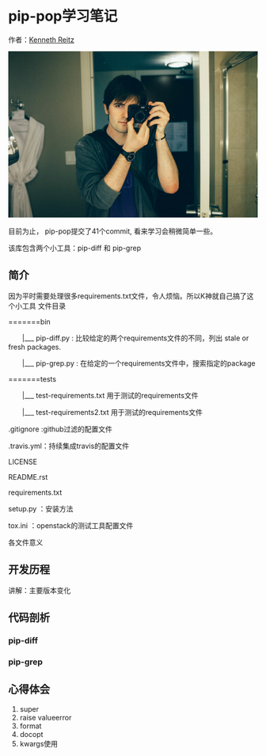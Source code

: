 # pip-pop学习笔记

作者：[Kenneth Reitz](https://www.kennethreitz.org/)

![](../image/kennethreitz.jpg)

目前为止， pip-pop提交了41个commit, 看来学习会稍微简单一些。

该库包含两个小工具：pip-diff 和 pip-grep



## 简介
因为平时需要处理很多requirements.txt文件，令人烦恼。所以K神就自己搞了这个小工具
文件目录

=======bin

&emsp;　|___ pip-diff.py  : 比较给定的两个requirements文件的不同，列出 stale or fresh packages.

&emsp;　|___ pip-grep.py  : 在给定的一个requirements文件中，搜索指定的package

=======tests

&emsp;　|___ test-requirements.txt   用于测试的requirements文件

&emsp;　|___ test-requirements2.txt  用于测试的requirements文件

.gitignore :github过滤的配置文件

.travis.yml：持续集成travis的配置文件

LICENSE

README.rst

requirements.txt

setup.py ：安装方法

tox.ini ：openstack的测试工具配置文件



各文件意义

## 开发历程

讲解：主要版本变化

## 代码剖析

### pip-diff

### pip-grep



## 心得体会
1. super
2. raise valueerror
3. format
4. docopt
5. kwargs使用
